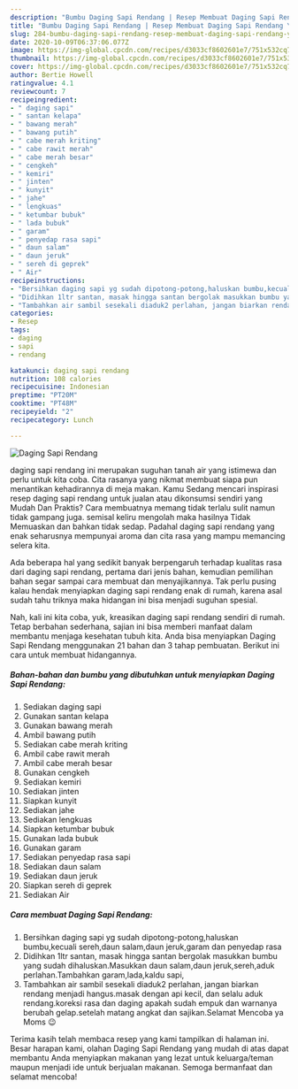```yaml
---
description: "Bumbu Daging Sapi Rendang | Resep Membuat Daging Sapi Rendang Yang Enak dan Simpel"
title: "Bumbu Daging Sapi Rendang | Resep Membuat Daging Sapi Rendang Yang Enak dan Simpel"
slug: 284-bumbu-daging-sapi-rendang-resep-membuat-daging-sapi-rendang-yang-enak-dan-simpel
date: 2020-10-09T06:37:06.077Z
image: https://img-global.cpcdn.com/recipes/d3033cf8602601e7/751x532cq70/daging-sapi-rendang-foto-resep-utama.jpg
thumbnail: https://img-global.cpcdn.com/recipes/d3033cf8602601e7/751x532cq70/daging-sapi-rendang-foto-resep-utama.jpg
cover: https://img-global.cpcdn.com/recipes/d3033cf8602601e7/751x532cq70/daging-sapi-rendang-foto-resep-utama.jpg
author: Bertie Howell
ratingvalue: 4.1
reviewcount: 7
recipeingredient:
- " daging sapi"
- " santan kelapa"
- " bawang merah"
- " bawang putih"
- " cabe merah kriting"
- " cabe rawit merah"
- " cabe merah besar"
- " cengkeh"
- " kemiri"
- " jinten"
- " kunyit"
- " jahe"
- " lengkuas"
- " ketumbar bubuk"
- " lada bubuk"
- " garam"
- " penyedap rasa sapi"
- " daun salam"
- " daun jeruk"
- " sereh di geprek"
- " Air"
recipeinstructions:
- "Bersihkan daging sapi yg sudah dipotong-potong,haluskan bumbu,kecuali sereh,daun salam,daun jeruk,garam dan penyedap rasa"
- "Didihkan 1ltr santan, masak hingga santan bergolak masukkan bumbu yang sudah dihaluskan.Masukkan daun salam,daun jeruk,sereh,aduk perlahan.Tambahkan garam,lada,kaldu sapi,"
- "Tambahkan air sambil sesekali diaduk2 perlahan, jangan biarkan rendang menjadi hangus.masak dengan api kecil, dan selalu aduk rendang.koreksi rasa dan daging apakah sudah empuk dan warnanya berubah gelap.setelah matang angkat dan sajikan.Selamat Mencoba ya Moms 😉"
categories:
- Resep
tags:
- daging
- sapi
- rendang

katakunci: daging sapi rendang 
nutrition: 108 calories
recipecuisine: Indonesian
preptime: "PT20M"
cooktime: "PT48M"
recipeyield: "2"
recipecategory: Lunch

---
```



![Daging Sapi Rendang](https://img-global.cpcdn.com/recipes/d3033cf8602601e7/751x532cq70/daging-sapi-rendang-foto-resep-utama.jpg)


daging sapi rendang ini merupakan suguhan tanah air yang istimewa dan perlu untuk kita coba. Cita rasanya yang nikmat membuat siapa pun menantikan kehadirannya di meja makan.
Kamu Sedang mencari inspirasi resep daging sapi rendang untuk jualan atau dikonsumsi sendiri yang Mudah Dan Praktis? Cara membuatnya memang tidak terlalu sulit namun tidak gampang juga. semisal keliru mengolah maka hasilnya Tidak Memuaskan dan bahkan tidak sedap. Padahal daging sapi rendang yang enak seharusnya mempunyai aroma dan cita rasa yang mampu memancing selera kita.



Ada beberapa hal yang sedikit banyak berpengaruh terhadap kualitas rasa dari daging sapi rendang, pertama dari jenis bahan, kemudian pemilihan bahan segar sampai cara membuat dan menyajikannya. Tak perlu pusing kalau hendak menyiapkan daging sapi rendang enak di rumah, karena asal sudah tahu triknya maka hidangan ini bisa menjadi suguhan spesial.


Nah, kali ini kita coba, yuk, kreasikan daging sapi rendang sendiri di rumah. Tetap berbahan sederhana, sajian ini bisa memberi manfaat dalam membantu menjaga kesehatan tubuh kita. Anda bisa menyiapkan Daging Sapi Rendang menggunakan 21 bahan dan 3 tahap pembuatan. Berikut ini cara untuk membuat hidangannya.

<!--inarticleads1-->

##### Bahan-bahan dan bumbu yang dibutuhkan untuk menyiapkan Daging Sapi Rendang:

1. Sediakan  daging sapi
1. Gunakan  santan kelapa
1. Gunakan  bawang merah
1. Ambil  bawang putih
1. Sediakan  cabe merah kriting
1. Ambil  cabe rawit merah
1. Ambil  cabe merah besar
1. Gunakan  cengkeh
1. Sediakan  kemiri
1. Sediakan  jinten
1. Siapkan  kunyit
1. Sediakan  jahe
1. Sediakan  lengkuas
1. Siapkan  ketumbar bubuk
1. Gunakan  lada bubuk
1. Gunakan  garam
1. Sediakan  penyedap rasa sapi
1. Sediakan  daun salam
1. Sediakan  daun jeruk
1. Siapkan  sereh di geprek
1. Sediakan  Air




<!--inarticleads2-->

##### Cara membuat Daging Sapi Rendang:

1. Bersihkan daging sapi yg sudah dipotong-potong,haluskan bumbu,kecuali sereh,daun salam,daun jeruk,garam dan penyedap rasa
1. Didihkan 1ltr santan, masak hingga santan bergolak masukkan bumbu yang sudah dihaluskan.Masukkan daun salam,daun jeruk,sereh,aduk perlahan.Tambahkan garam,lada,kaldu sapi,
1. Tambahkan air sambil sesekali diaduk2 perlahan, jangan biarkan rendang menjadi hangus.masak dengan api kecil, dan selalu aduk rendang.koreksi rasa dan daging apakah sudah empuk dan warnanya berubah gelap.setelah matang angkat dan sajikan.Selamat Mencoba ya Moms 😉




Terima kasih telah membaca resep yang kami tampilkan di halaman ini. Besar harapan kami, olahan Daging Sapi Rendang yang mudah di atas dapat membantu Anda menyiapkan makanan yang lezat untuk keluarga/teman maupun menjadi ide untuk berjualan makanan. Semoga bermanfaat dan selamat mencoba!
